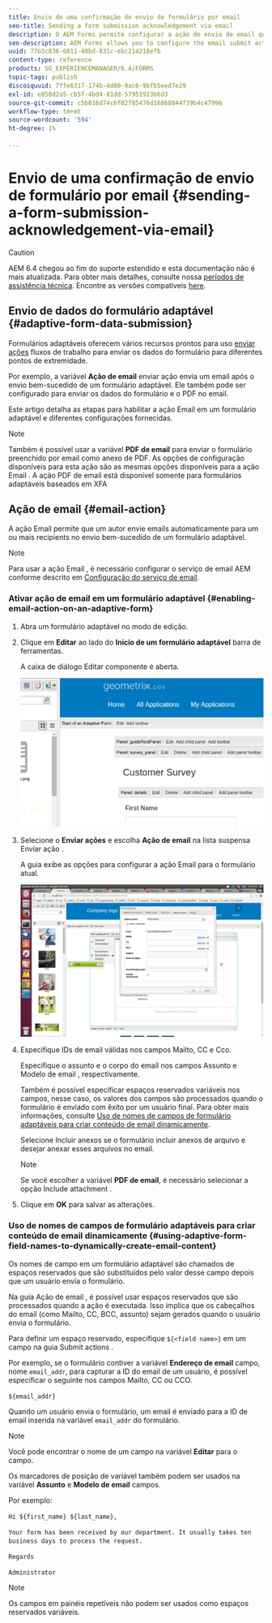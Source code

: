 ```yaml
---
title: Envio de uma confirmação de envio de formulário por email
seo-title: Sending a form submission acknowledgement via email
description: O AEM Forms permite configurar a ação de envio de email que envia uma confirmação a um usuário ao enviar o formulário.
seo-description: AEM Forms allows you to configure the email submit action that sends an acknowledgement to a user on submitting the form.
uuid: 77b3c836-6011-48bd-831c-ebc214218efb
content-type: reference
products: SG_EXPERIENCEMANAGER/6.4/FORMS
topic-tags: publish
discoiquuid: 7ffe6317-174b-4d80-9ac6-9bfb5eed7e29
exl-id: e850d2a5-cb5f-4bd4-81dd-57951923b6d3
source-git-commit: c5b816d74c6f02f85476d16868844f39b4c47996
workflow-type: tm+mt
source-wordcount: '594'
ht-degree: 1%

---
```


# Envio de uma confirmação de envio de formulário por email {#sending-a-form-submission-acknowledgement-via-email}

>[!CAUTION]
>
>AEM 6.4 chegou ao fim do suporte estendido e esta documentação não é mais atualizada. Para obter mais detalhes, consulte nossa [períodos de assistência técnica](https://helpx.adobe.com/br/support/programs/eol-matrix.html). Encontre as versões compatíveis [here](https://experienceleague.adobe.com/docs/).

## Envio de dados do formulário adaptável {#adaptive-form-data-submission}

Formulários adaptáveis oferecem vários recursos prontos para uso [enviar ações](/help/forms/using/configuring-submit-actions.md) fluxos de trabalho para enviar os dados do formulário para diferentes pontos de extremidade.

Por exemplo, a variável **Ação de email** enviar ação envia um email após o envio bem-sucedido de um formulário adaptável. Ele também pode ser configurado para enviar os dados do formulário e o PDF no email.

Este artigo detalha as etapas para habilitar a ação Email em um formulário adaptável e diferentes configurações fornecidas.

>[!NOTE]
>
>Também é possível usar a variável **PDF de email** para enviar o formulário preenchido por email como anexo de PDF. As opções de configuração disponíveis para esta ação são as mesmas opções disponíveis para a ação Email . A ação PDF de email está disponível somente para formulários adaptáveis baseados em XFA

## Ação de email {#email-action}

A ação Email permite que um autor envie emails automaticamente para um ou mais recipients no envio bem-sucedido de um formulário adaptável.

>[!NOTE]
>
>Para usar a ação Email , é necessário configurar o serviço de email AEM conforme descrito em [Configuração do serviço de email](/help/sites-administering/notification.md#configuring-the-mail-service).

### Ativar ação de email em um formulário adaptável {#enabling-email-action-on-an-adaptive-form}

1. Abra um formulário adaptável no modo de edição.

1. Clique em **Editar** ao lado do **Início de um formulário adaptável** barra de ferramentas.

   A caixa de diálogo Editar componente é aberta.

   ![Caixa de diálogo Editar componente para um formulário adaptável](assets/start_of_adp_form.png)

1. Selecione o **Enviar ações** e escolha **Ação de email** na lista suspensa Enviar ação .

   A guia exibe as opções para configurar a ação Email para o formulário atual.

   ![Guia Enviar ações](assets/dialog.png)

1. Especifique IDs de email válidas nos campos Mailto, CC e Cco.

   Especifique o assunto e o corpo do email nos campos Assunto e Modelo de email , respectivamente.

   Também é possível especificar espaços reservados variáveis nos campos, nesse caso, os valores dos campos são processados quando o formulário é enviado com êxito por um usuário final. Para obter mais informações, consulte [Uso de nomes de campos de formulário adaptáveis para criar conteúdo de email dinamicamente](/help/forms/using/form-submission-receipt-via-email.md#p-using-adaptive-form-field-names-to-dynamically-create-email-content-p).

   Selecione Incluir anexos se o formulário incluir anexos de arquivo e desejar anexar esses arquivos no email.

   >[!NOTE]
   >
   >Se você escolher a variável **PDF de email**, é necessário selecionar a opção Include attachment .

1. Clique em **OK** para salvar as alterações.

### Uso de nomes de campos de formulário adaptáveis para criar conteúdo de email dinamicamente {#using-adaptive-form-field-names-to-dynamically-create-email-content}

Os nomes de campo em um formulário adaptável são chamados de espaços reservados que são substituídos pelo valor desse campo depois que um usuário envia o formulário.

Na guia Ação de email , é possível usar espaços reservados que são processados quando a ação é executada. Isso implica que os cabeçalhos do email (como Mailto, CC, BCC, assunto) sejam gerados quando o usuário envia o formulário.

Para definir um espaço reservado, especifique `${<field name>}` em um campo na guia Submit actions .

Por exemplo, se o formulário contiver a variável **Endereço de email** campo, nome `email_addr`, para capturar a ID do email de um usuário, é possível especificar o seguinte nos campos Mailto, CC ou CCO.

`${email_addr}`

Quando um usuário envia o formulário, um email é enviado para a ID de email inserida na variável `email_addr` do formulário.

>[!NOTE]
>
>Você pode encontrar o nome de um campo na variável **Editar** para o campo.

Os marcadores de posição de variável também podem ser usados na variável **Assunto** e **Modelo de email** campos.

Por exemplo:

`Hi ${first_name} ${last_name},`

`Your form has been received by our department. It usually takes ten business days to process the request.`

`Regards`

`Administrator`

>[!NOTE]
>
>Os campos em painéis repetíveis não podem ser usados como espaços reservados variáveis.
